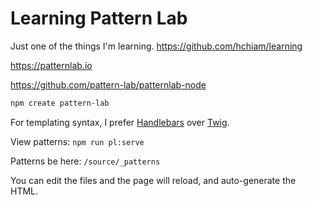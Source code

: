 # Learning Pattern Lab

Just one of the things I'm learning. <https://github.com/hchiam/learning>

<https://patternlab.io>

<https://github.com/pattern-lab/patternlab-node>

```bash
npm create pattern-lab
```

For templating syntax, I prefer [Handlebars](https://handlebarsjs.com/guide/) over [Twig](https://twig.symfony.com/).

View patterns: `npm run pl:serve`

Patterns be here: `/source/_patterns`

You can edit the files and the page will reload, and auto-generate the HTML.
